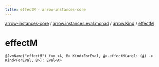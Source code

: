 ```yaml
---
title: effectM - arrow-instances-core
---
```


[arrow-instances-core](../../index.html) / [arrow.instances.eval.monad](../index.html) / [arrow.Kind](index.html) / [effectM](./effect-m.html)

# effectM

`@JvmName("effectM") fun <A, B> Kind<ForEval, `[`A`](effect-m.html#A)`>.effectM(arg1: (`[`A`](effect-m.html#A)`) -> Kind<ForEval, `[`B`](effect-m.html#B)`>): Eval<`[`A`](effect-m.html#A)`>`